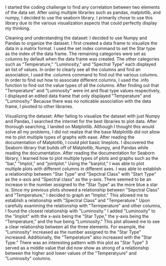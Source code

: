 I started the coding challenge to find any correlation between two elements of the data set. After using multiple libraries such as pandas, matplotlib, and numpy, I decided to use the seaborn library. I primarily chose to use this library due to the various visualization aspects that could perfectly display my thinking. 

Cleaning and understanding the dataset:
I decided to use Numpy and Pandas to organize the dataset. I first created a data frame to visualize the data in a matrix format. I used the set index command to set the Star type as the index of the data frame. The remaining categories were set as columns by default when the data frame was created. The other categories such as "Temperature," "Luminosity," and "Spectral Type" each displayed an list of values. In order to clearly see all the columns and find an association, I used the .columns command to find out the various columns. In order to find out how to associate different columns, I used the .info function to find out the value types of all the columns. After finding out that "Temperature" and "Luminosity" were int and float type values respectively, I displayed an edited data frame that only displayed "Temperature" and "Luminosity." Because there was no noticable association with the data frame, I pivoted to other libraries.

Visualizing the dataset:
After failing to visualize the dataset with just Numpy and Pandas, I searched the internet for the best libraries to plot data. After thorough searching, I landed on Matplotlib. Although I thought this would solve all my problems, I did not realize that the base Matplotlib did not allow me to plot multiple types of graphs with ease. After reading the documentation of Matplotlib, I could plot basic lineplots. I discovered the Seaborn library that builds off of Matplotlib, Numpy, and Pandas while reading the documentation. After reading the documentation for Seaborn library, I learned how to plot multiple types of plots and graphs such as the "bar," "lmplot," and "jointplot." Using the "barplot," I was able to plot multiple plots with different columns in different axes. I was able to establish a relationship between "Star Type" and "Sepctral Class" with "Start Type" as the x-axis and "Spectral class" as the y-axis. There seemed to be an increase in the number assigned to the "Star Type" as the more blue a star is. Since my previous plots showed a relationship between "Sepctral Class" and "Temperature," I decided to graph an "lmplot." This allowed me to establish a relationship with "Spectral Class" and "Temperature." Upon carefully examining the relationship with "Termperature" and other columns, I found the closest relationship with "Luminosity." I added "Luminosity" to the "lmplot" with the x-axis being the "Star Type," the y-axis being the "Temperature," and the hue being "Luminosity." This plot allowed me to see a clear relationship between all the three elements. For example, the "Luminosity" increased as the number assigned to the "Star Type" increased. Additionally, the "Temperature" also increased with the "Star Type." There was an interesting pattern with this plot as "Star Type" 3 served as a middle value that did now show as strong of a relationship between the higher and lower values of the "Temperatyure" and "Luminosity" columns.
